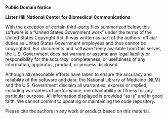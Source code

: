 **Public Domain Notice**

**Lister Hill National Center for Biomedical Communications**

With the exception of certain third-party files summarized below, this software
is a “United States Government work” under the terms of the United States
Copyright Act. It was written as part of the authors’ official duties as United
States Government employees and thus cannot be copyrighted. For documents and
software freely available from this server, the U.S. Government does not warrant
or assume any legal liability or responsibility for the accuracy, completeness,
or usefulness of any information, apparatus, product, or process disclosed.

Although all reasonable efforts have taken to ensure the accuracy and
reliability of the software and data, the National Library of Medicine (NLM) and
the U.S. Government disclaim all warranties, express or implied, including
warranties of performance, merchantability or fitness for any particular
purpose. All information displayed is provided “as is” and in good faith. We
cannot commit to updating or maintaining the code repository.

Please cite the authors in any work or product based on this material.
